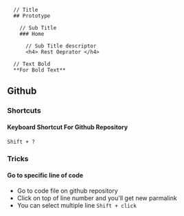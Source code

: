 ```
  // Title
  ## Prototype

    // Sub Title
    ### Home

      // Sub Title descriptor
      <h4> Rest Oeprator </h4>

  // Text Bold
  **For Bold Text**
```

## Github

### Shortcuts

<h4>Keyboard Shortcut For Github Repository</h4>

```
Shift + ?
```

### Tricks

<h4>Go to specific line of code</h4>

- Go to code file on github repository
- Click on top of line number and you'll get new parmalink
- You can select multiple line `Shift + click`
